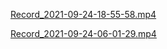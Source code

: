 [Record_2021-09-24-18-55-58.mp4](https://fb-save-video.github.io/Record_2021-09-24-18-55-58.mp4)

[Record_2021-09-24-06-01-29.mp4](https://fb-save-video.github.io/Record_2021-09-24-06-01-29.mp4)
